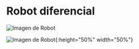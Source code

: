 # Robot diferencial

![Imagen de Robot](/master/Tutorial_5_Robot.X/IMG_20200818_134036083.jpg?raw=true)

![Imagen de Robot](https://http2.mlstatic.com/chasis-carro-circular-kit-2-llantas-rueda-loca-robot-arduino-D_NQ_NP_960785-MLM32015906297_082019-F.webp?raw=true){:height="50%" width="50%"}





